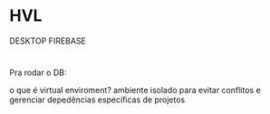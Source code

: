# HVL
DESKTOP FIREBASE

#

Pra rodar o DB:


o que é virtual enviroment?
ambiente isolado para evitar conflitos e gerenciar depedências específicas de projetos